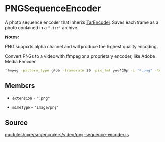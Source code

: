 # PNGSequenceEncoder

A photo sequence encoder that inherits [TarEncoder](). Saves each frame as a photo contained in a `".tar"` archive.

**Notes:**

PNG supports alpha channel and will produce the highest quality encoding.

Convert PNGs to a video with ffmpeg or a proprietary encoder, like Adobe Media Encoder.

```bash
ffmpeg -pattern_type glob -framerate 30 -pix_fmt yuv420p -i "*.png" -tune animation -crf 1 -preset slow video.mp4
```

## Members

* `extension` - `".png"`

* `mimeType` - `"image/png"`

## Source

[modules/core/src/encoders/video/png-sequence-encoder.js](https://github.com/uber/hubble.gl/blob/master/modules/core/src/encoders/video/png-sequence-encoder.js)